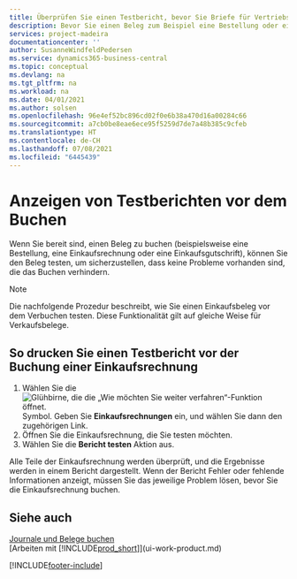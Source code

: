 ```yaml
---
title: Überprüfen Sie einen Testbericht, bevor Sie Briefe für Vertriebs- oder Einkaufsbeleg buchen | Microsoft Docs
description: Bevor Sie einen Beleg zum Beispiel eine Bestellung oder eine Gutschrift buchen, können Sie diese testen und wiederholen, um Fehler zu finden, die die Buchungen möglicherweise sperren.
services: project-madeira
documentationcenter: ''
author: SusanneWindfeldPedersen
ms.service: dynamics365-business-central
ms.topic: conceptual
ms.devlang: na
ms.tgt_pltfrm: na
ms.workload: na
ms.date: 04/01/2021
ms.author: solsen
ms.openlocfilehash: 96e4ef52bc896cd02f0e6b38a470d16a00284c66
ms.sourcegitcommit: a7cb0be8eae6ece95f5259d7de7a48b385c9cfeb
ms.translationtype: HT
ms.contentlocale: de-CH
ms.lasthandoff: 07/08/2021
ms.locfileid: "6445439"
---
```

# <a name="view-test-reports-before-posting"></a>Anzeigen von Testberichten vor dem Buchen
Wenn Sie bereit sind, einen Beleg zu buchen (beispielsweise eine Bestellung, eine Einkaufsrechnung oder eine Einkaufsgutschrift), können Sie den Beleg testen, um sicherzustellen, dass keine Probleme vorhanden sind, die das Buchen verhindern.

> [!NOTE]  
>   Die nachfolgende Prozedur beschreibt, wie Sie einen Einkaufsbeleg vor dem Verbuchen testen. Diese Funktionalität gilt auf gleiche Weise für Verkaufsbelege.

## <a name="to-print-a-test-report-before-posting-a-purchase-invoice"></a>So drucken Sie einen Testbericht vor der Buchung einer Einkaufsrechnung
1. Wählen Sie die ![Glühbirne, die die „Wie möchten Sie weiter verfahren“-Funktion öffnet.](media/ui-search/search_small.png "Tell Me-Funktion") Symbol. Geben Sie **Einkaufsrechnungen** ein, und wählen Sie dann den zugehörigen Link.
2. Öffnen Sie die Einkaufsrechnung, die Sie testen möchten.
3. Wählen Sie die **Bericht testen** Aktion aus.  

Alle Teile der Einkaufsrechnung werden überprüft, und die Ergebnisse werden in einem Bericht dargestellt. Wenn der Bericht Fehler oder fehlende Informationen anzeigt, müssen Sie das jeweilige Problem lösen, bevor Sie die Einkaufsrechnung buchen.

## <a name="see-also"></a>Siehe auch
[Journale und Belege buchen](ui-post-documents-journals.md)  
[Arbeiten mit [!INCLUDE[prod_short](includes/prod_short.md)]](ui-work-product.md)


[!INCLUDE[footer-include](includes/footer-banner.md)]
